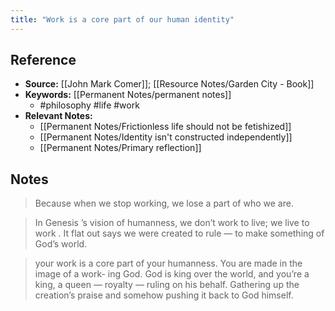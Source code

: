 ```yaml
---
title: "Work is a core part of our human identity"
---
```

## Reference
- **Source:** [[John Mark Comer]]; [[Resource Notes/Garden City - Book]]
- **Keywords:** [[Permanent Notes/permanent notes]]
	- #philosophy #life #work
- **Relevant Notes:**
	- [[Permanent Notes/Frictionless life should not be fetishized]]
	- [[Permanent Notes/Identity isn't constructed independently]]
	- [[Permanent Notes/Primary reflection]]
## Notes
>  Because when we stop working, we lose a part of who we are. 

  > In   Genesis ’s   vision   of   humanness,   we   don’t   work   to   live;   we   live   to   work .   It   flat   out   says   we   were   created   to rule — to make something of God’s world. 
 
  >  your   work   is   a   core   part   of   your   humanness.   You   are   made   in   the   image   of   a   work- ing   God.   God   is   king   over   the   world,   and   you’re   a   king,   a   queen   —   royalty   —   ruling   on   his   behalf.   Gathering   up the creation’s praise and somehow pushing it back to God himself. 